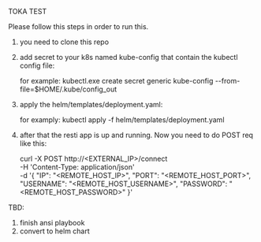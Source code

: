 TOKA TEST

Please follow this steps in order to run this.

1. you need to clone this repo
2. add secret to your k8s named kube-config that contain the kubectl config file:

   for example: kubectl.exe create secret generic kube-config --from-file=$HOME/.kube/config_out
3. apply the helm/templates/deployment.yaml:

    for examply: kubectl apply -f helm/templates/deployment.yaml
4. after that the resti app is up and running. Now you need to do POST req like this:
    
    curl -X POST http://<EXTERNAL_IP>/connect \
     -H 'Content-Type: application/json' \
     -d '{
           "IP": "<REMOTE_HOST_IP>",
           "PORT": "<REMOTE_HOST_PORT>",
           "USERNAME": "<REMOTE_HOST_USERNAME>",
           "PASSWORD": "<REMOTE_HOST_PASSWORD>"
         }'

TBD: 
1. finish ansi playbook
2. convert to helm chart


